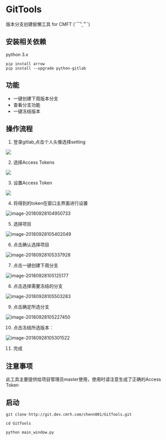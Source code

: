 # GitTools
版本分支创建偷懒工具 for CMFT
(˶‾᷄ ⁻̫ ‾᷅˵)

## 安装相关依赖
python 3.x
```
pip install arrow
pip install --upgrade python-gitlab
```
## 功能
* 一键创建下周版本分支
* 查看分支功能
* 一键冻结版本

## 操作流程
1. 登录gitlab,点击个人头像选择setting

  ![](asserts/setting-1.jpg)
  
2. 选择Access Tokens

  ![](asserts/accesstoken-1.jpg)

3. 设置Access Token

  ![](asserts/accesstoken-2.jpg)

4. 将得到的token在窗口主界面进行设置

![image-20180928104950733](assets/image-20180928104950733.png)

5. 选择项目

![image-20180928105402049](assets/image-20180928105402049.png)

6. 点击确认选择项目

![image-20180928105337928](assets/image-20180928105337928.png)

7. 点击一键创建下周分支

![image-20180928105125177](assets/image-20180928105125177.png)

8. 点击选择需要冻结的分支

![image-20180928105503283](assets/image-20180928105503283.png)

9. 点击确定所选分支

![image-20180928105227450](assets/image-20180928105227450.png)

10. 点击冻结所选版本：

![image-20180928105301522](assets/image-20180928105301522.png)

11. 完成

## 注意事项
此工具主要提供给项目管理员master使用，使用时请注意生成了正确的Access Token

## 启动
```
git clone http://git.dev.cmrh.com/chenn001/GitTools.git

cd GitTools

python main_window.py
```